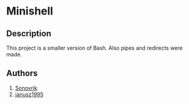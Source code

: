 # Minishell

## Description
This project is a smaller version of Bash.
Also pipes and redirects were made.

## Authors
1. <a href="https://github.com/Sonovrik">Sonovrik</a><br>
2. <a href="https://github.com/janusz1995">janusz1995</a>
